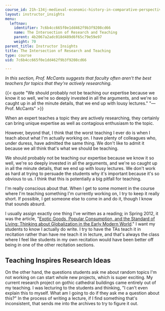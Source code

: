 ```yaml
---
course_id: 21h-134j-medieval-economic-history-in-comparative-perspective-spring-2012
layout: instructor_insights
menu:
  leftnav:
    identifier: 7c6b4cc665f0e1dd462f9b3f9208cd66
    name: The Intersection of Research and Teaching
    parent: 4b2067a2adc018d489d6f65c79e59e97
    weight: 70
parent_title: Instructor Insights
title: The Intersection of Research and Teaching
type: course
uid: 7c6b4cc665f0e1dd462f9b3f9208cd66

---
```


_In this section, Prof. McCants suggests that faculty often aren't the best teachers for topics that they're actively researching._

{{< quote "We should probably not be teaching our expertise because we know it so well, we're so deeply invested in all the arguments, and we're so caught up in all the minute details, that we end up with lousy lectures." "— Prof. McCants" >}}

When an expert teaches a topic they are actively researching, they certainly can bring unique expertise as well as contagious enthusiasm to the topic.

However, beyond that, I think that the worst teaching I ever do is when I teach about what I'm actually working on. I have plenty of colleagues who, under duress, have admitted the same thing. We don't like to admit it because we all think that's what we should be teaching.

We should probably not be teaching our expertise because we know it so well, we're so deeply invested in all the arguments, and we're so caught up in all the minute details, that we end up with lousy lectures. We don't work as hard at trying to persuade the students why it's important because it's so obvious to us. I think that this is potentially a big pitfall for teaching.

I'm really conscious about that. When I get to some moment in the course where I'm teaching something I'm currently working on, I try to keep it really short. If possible, I get someone else to come in and do it, though I know that sounds absurd.

I usually assign exactly one thing I've written as a reading; in Spring 2012, it was the article, "[Exotic Goods, Popular Consumption, and the Standard of Living: Thinking about Globalization in the Early Modern World](http://muse.jhu.edu/login?auth=0&type=summary&url=/journals/journal_of_world_history/v018/18.4mccants.html)." I want my students to know I actually do write. I try to have the TAs teach it in recitation rather than have me teach it in lecture, and that's always the class where I feel like students in my own recitation would have been better off being in one of the other recitation sections.

Teaching Inspires Research Ideas
--------------------------------

On the other hand, the questions students ask me about random topics I'm not working on can start whole new projects, which is super exciting. My current research project on gothic cathedral buildings came entirely out of my teaching. I was lecturing to the students and thinking, "I can't even explain this to myself. What am I going to do if they ask me a question about this?" In the process of writing a lecture, if I find something that's inconsistent, that sends me into the archives to try to figure it out.